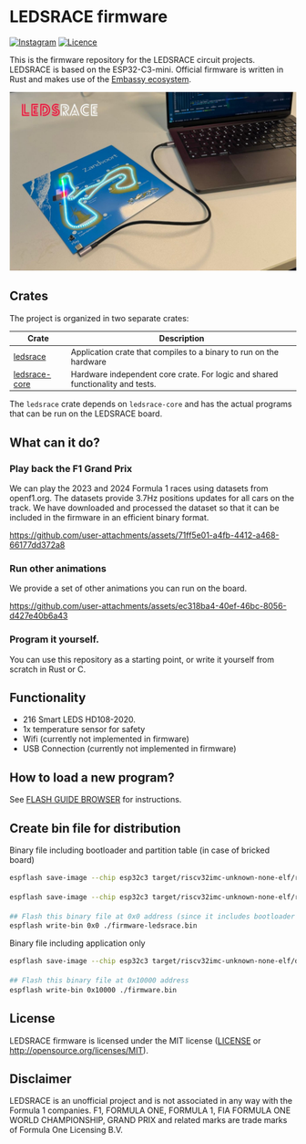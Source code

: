 # LEDSRACE firmware

[![Instagram](https://img.shields.io/badge/Instagram-%23E4405F.svg?style=for-the-badge&logo=Instagram&logoColor=white)](https://www.instagram.com/leds.race/)
[![Licence](https://img.shields.io/github/license/Ileriayo/markdown-badges?style=for-the-badge)](./LICENSE)

This is the firmware repository for the LEDSRACE circuit projects. LEDSRACE is based on the ESP32-C3-mini. Official firmware is written in Rust and makes use of the [Embassy ecosystem](https://embassy.dev).

![](img/ledsrace.jpg)

## Crates

The project is organized in two separate crates:

Crate | Description
--- | ---
[ledsrace](/ledsrace-application/) | Application crate that compiles to a binary to run on the hardware
[ledsrace-core](/ledsrace-core/) | Hardware independent core crate. For logic and shared functionality and tests.

The `ledsrace` crate depends on `ledsrace-core` and has the actual programs that can be run on the LEDSRACE board.

## What can it do?

### Play back the F1 Grand Prix

We can play the 2023 and 2024 Formula 1 races using datasets from openf1.org. The datasets provide 3.7Hz positions updates for all cars on the track. We have downloaded and processed the dataset so that it can be included in the firmware in an efficient binary format.

https://github.com/user-attachments/assets/71ff5e01-a4fb-4412-a468-66177dd372a8

### Run other animations

We provide a set of other animations you can run on the board.

https://github.com/user-attachments/assets/ec318ba4-40ef-46bc-8056-d427e40b6a43

### Program it yourself.

You can use this repository as a starting point, or write it yourself from scratch in Rust or C.

## Functionality

- 216 Smart LEDS HD108-2020.
- 1x temperature sensor for safety
- Wifi (currently not implemented in firmware)
- USB Connection (currently not implemented in firmware)

## How to load a new program?

See [FLASH GUIDE BROWSER](docs/FLASH_GUIDE_BROWSER.md) for instructions.


## Create bin file for distribution

Binary file including bootloader and partition table (in case of bricked board)

```bash
espflash save-image --chip esp32c3 target/riscv32imc-unknown-none-elf/release/ledsrace firmware-ledsrace.bin --merge

espflash save-image --chip esp32c3 target/riscv32imc-unknown-none-elf/release/kingsday firmware-kingsday.bin --merge

## Flash this binary file at 0x0 address (since it includes bootloader and partition table)
espflash write-bin 0x0 ./firmware-ledsrace.bin
```

Binary file including application only

```bash
espflash save-image --chip esp32c3 target/riscv32imc-unknown-none-elf/debug/f1-hardware firmware.bin

## Flash this binary file at 0x10000 address
espflash write-bin 0x10000 ./firmware.bin
```

## License

LEDSRACE firmware is licensed under the MIT license ([LICENSE](LICENSE) or http://opensource.org/licenses/MIT).

## Disclaimer

LEDSRACE is an unofficial project and is not associated in any way with the Formula 1 companies. F1, FORMULA ONE, FORMULA 1, FIA FORMULA ONE WORLD CHAMPIONSHIP, GRAND PRIX and related marks are trade marks of Formula One Licensing B.V.
